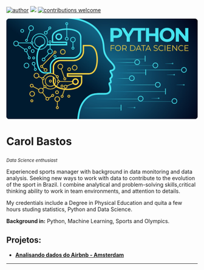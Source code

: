 [![author](https://img.shields.io/badge/author-CarolBastos-red.svg)](https://www.linkedin.com/in/carolinabastoscb/) [![](https://img.shields.io/badge/python-3.7+-blue.svg)](https://www.python.org/downloads/release/python-365/) [![contributions welcome](https://img.shields.io/badge/contributions-welcome-brightgreen.svg?style=flat)](https://github.com/carolbastos-cb/Learning-Python-Data-Science/issues)

<p align="center">
  <img src="banner2.jpg" >
</p>

# Carol Bastos
<sub>*Data Science enthusiast* </sub>

Experienced sports manager with background in data monitoring and data analysis. Seeking new ways to work with data to contribute to the evolution of the sport in Brazil. I combine analytical and problem-solving skills,critical thinking ability to work in team environments, and attention to details. 

My credentials include a Degree in Physical Education and quita a few hours studing statistics, Python and Data Science.

**Background in:** Python, Machine Learning, Sports and Olympics.


## Projetos:

* **[Analisando dados do Airbnb - Amsterdam](https://github.com/carolbastos-cb/Learning-Python-Data-Science/blob/master/Projeto_1_Analisando_os_Dados_do_Airbnb_Amsterdam.ipynb)**



---




